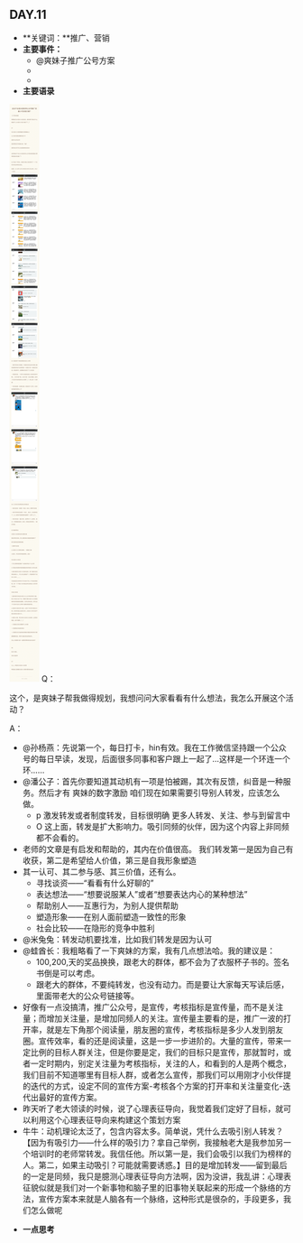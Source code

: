 ## DAY.11
+ **关键词：**推广、营销
+ **主要事件：**
    + @爽妹子推广公号方案
    + 
    + 
+ **主要语录**

![](./_image/55a677f6e4075b7281ca266e65708c6.jpg)
Q：

这个，是爽妹子帮我做得规划，我想问问大家看看有什么想法，我怎么开展这个活动？

A：

- @孙杨燕：先说第一个，每日打卡，hin有效。我在工作微信坚持跟一个公众号的每日早读，发现，后面很多同事和客户跟上一起了…这样是一个环连一个环……
- @潘公子：首先你要知道其动机有一项是怕被踢，其次有反馈，纠音是一种服务。然后才有 爽妹的数字激励 咱们现在如果需要引导别人转发，应该怎么做。
    - p 激发转发或者制度转发，目标很明确 更多人转发、关注、参与到留言中
    - O 这上面，转发是扩大影响力。吸引同频的伙伴，因为这个内容上非同频都不会看的。
- 老师的文章是有启发和帮助的，其内在价值很高。
我们转发第一是因为自己有收获，第二是希望给人价值，第三是自我形象塑造
- 其一认可、其二参与感、其三价值，还有么。
    - 寻找谈资——“看看有什么好聊的”
    - 表达想法——“想要说服某人”或者“想要表达内心的某种想法”
    - 帮助别人——互惠行为，为别人提供帮助
    - 塑造形象——在别人面前塑造一致性的形象
    - 社会比较——在隐形的竞争中胜利
- @米兔兔：转发动机要找准，比如我们转发是因为认可
- @蛙酋长：我粗略看了一下爽妹的方案，我有几点想法哈。我的建议是：
    - 100,200,天的奖品换换，跟老大的群体，都不会为了衣服杯子书的。签名书倒是可以考虑。
    - 跟老大的群体，不要纯转发，也没有动力。而是要让大家每天写读后感，里面带老大的公众号链接等。
- 好像有一点没搞清，推广公众号，是宣传，考核指标是宣传量，而不是关注量；而增加关注量，是增加同频人的关注。宣传量主要看的是，推广一波的打开率，就是左下角那个阅读量，朋友圈的宣传，考核指标是多少人发到朋友圈。宣传效率，看的还是阅读量，这是一步一步进阶的。大量的宣传，带来一定比例的目标人群关注，但是你要是定，我们的目标只是宣传，那就暂时，或者一定时期内，别定关注量为考核指标，关注的人，和看到的人是两个概念，我们目前不知道哪里有目标人群，或者怎么宣传，那我们可以用刚才小伙伴提的迭代的方式，设定不同的宣传方案-考核各个方案的打开率和关注量变化-迭代出最好的宣传方案。
- 昨天听了老大领读的时候，说了心理表征导向，我觉着我们定好了目标，就可以利用这个心理表征导向来构建这个策划方案
- 牛牛：动机理论太泛了，包含内容太多。简单说，凭什么去吸引别人转发？【因为有吸引力——什么样的吸引力？拿自己举例，我接触老大是我参加另一个培训时的老师常转发。我信任他。所以第一是，我们会吸引以我们为榜样的人。第二，如果主动吸引？可能就需要诱惑。】目的是增加转发——留到最后的一定是同频，我只是臆测心理表征导向方法啊，因为没讲，我乱讲：心理表征貌似就是我们对一个新事物和脑子里的旧事物关联起来的形成一个脉络的方法，宣传方案本来就是人脑各有一个脉络，这种形式是很杂的，手段更多，我们怎么做呢

+ **一点思考**